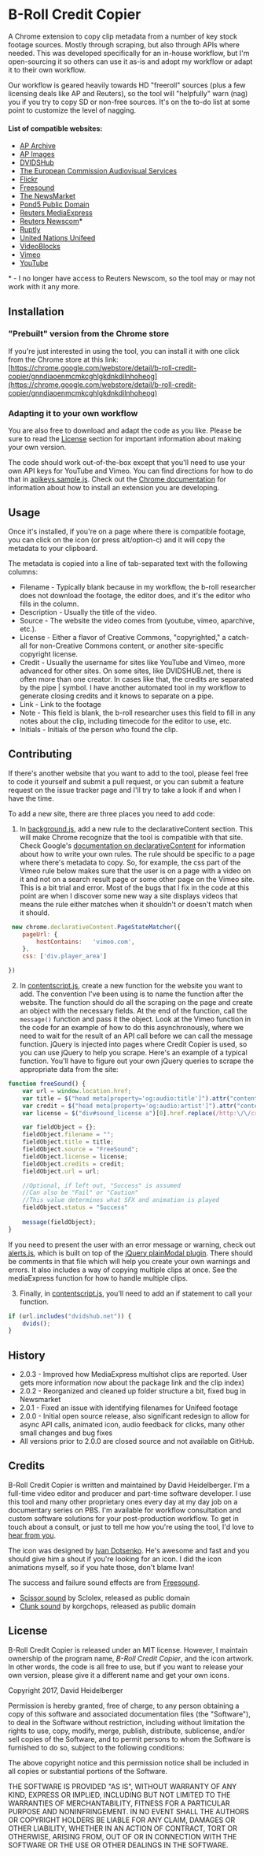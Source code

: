 # B-Roll Credit Copier

A Chrome extension to copy clip metadata from a number of key stock footage sources. Mostly through scraping, but also through APIs where needed. This was developed specifically for an in-house workflow, but I'm open-sourcing it so others can use it as-is and adopt my workflow or adapt it to their own workflow. 

Our workflow is geared heavily towards HD "freeroll" sources (plus a few licensing deals like AP and Reuters), so the tool will "helpfully" warn (nag) you if you try to copy SD or non-free sources. It's on the to-do list at some point to customize the level of nagging. 

#### List of compatible websites:
* [AP Archive](http://www.aparchive.com)
* [AP Images](http://www.apimages.com)
* [DVIDSHub](http://www.dvidshub.net)
* [The European Commission Audiovisual Services](https://ec.europa.eu/avservices)
* [Flickr](http://www.flickr.com)
* [Freesound](http://www.freesound.org)
* [The NewsMarket](http://www.thenewsmarket.com)
* [Pond5 Public Domain](https://www.pond5.com/free)
* [Reuters MediaExpress](http://mediaexpress.reuters.com/)
* [Reuters Newscom](http://www.newscom.com)*
* [Ruptly](http://www.ruptly.tv)
* [United Nations Unifeed](http://www.unmultimedia.org/tv/unifeed/)
* [VideoBlocks](http://www.videoblocks.com)
* [Vimeo](http://www.vimeo.com)
* [YouTube](http://www.youtube.com)

\* - I no longer have access to Reuters Newscom, so the tool may or may not work with it any more.

## Installation

### "Prebuilt" version from the Chrome store
If you're just interested in using the tool, you can install it with one click from the Chrome store at this link:
[https://chrome.google.com/webstore/detail/b-roll-credit-copier/gnndiaoenmcmkcghlgkdnkdilnhoheog](https://chrome.google.com/webstore/detail/b-roll-credit-copier/gnndiaoenmcmkcghlgkdnkdilnhoheog)

### Adapting it to your own workflow
You are also free to download and adapt the code as you like. Please be sure to read the [License](#license) section for important information about making your own version.

The code should work out-of-the-box except that you'll need to use your own API keys for YouTube and Vimeo. You can find directions for how to do that in [apikeys.sample.js](apikeys.sample.js). Check out the [Chrome documentation](https://developer.chrome.com/extensions/getstarted#unpacked) for information about how to install an extension you are developing.

## Usage

Once it's installed, if you're on a page where there is compatible footage, you can click on the icon (or press alt/option-c) and it will copy the metadata to your clipboard.

The metadata is copied into a line of tab-separated text with the following columns:

* Filename - Typically blank because in my workflow, the b-roll researcher does not download the footage, the editor does, and it's the editor who fills in the column.
* Description - Usually the title of the video.
* Source - The website the video comes from (youtube, vimeo, aparchive, etc.).
* License - Either a flavor of Creative Commons, "copyrighted," a catch-all for non-Creative Commons content, or another site-specific copyright license.
* Credit - Usually the username for sites like YouTube and Vimeo, more advanced for other sites. On some sites, like DVIDSHUB.net, there is often more than one creator. In cases like that, the credits are separated by the pipe | symbol. I have another automated tool in my workflow to generate closing credits and it knows to separate on a pipe.
* Link - Link to the footage
* Note - This field is blank, the b-roll researcher uses this field to fill in any notes about the clip, including timecode for the editor to use, etc.
* Initials - Initials of the person who found the clip.


## Contributing

If there's another website that you want to add to the tool, please feel free to code it yourself and submit a pull request, or you can submit a feature request on the issue tracker page and I'll try to take a look if and when I have the time.

To add a new site, there are three places you need to add code:

1. In [background.js](background.js), add a new rule to the declarativeContent section. This will make Chrome recognize that the tool is compatible with that site. Check Google's [documentation on declarativeContent](https://developer.chrome.com/extensions/declarativeContent) for information about how to write your own rules. The rule should be specific to a page where there's metadata to copy. So, for example, the css part of the Vimeo rule below makes sure that the user is on a page with a video on it and not on a search result page or some other page on the Vimeo site. This is a bit trial and error. Most of the bugs that I fix in the code at this point are when I discover some new way a site displays videos that means the rule either matches when it shouldn't or doesn't match when it should.

```javascript
 new chrome.declarativeContent.PageStateMatcher({
    pageUrl: {
        hostContains:   'vimeo.com',
    },
    css: ['div.player_area']

})
````

2. In [contentscript.js](contentscript.js), create a new function for the website you want to add. The convention I've been using is to name the function after the website. The function should do all the scraping on the page and create an object with the necessary fields. At the end of the function, call the `message()` function and pass it the object. Look at the Vimeo function in the code for an example of how to do this asynchronously, where we need to wait for the result of an API call before we can call the message function. jQuery is injected into pages where Credit Copier is used, so you can use jQuery to help you scrape. Here's an example of a typical function. You'll have to figure out your own jQuery queries to scrape the appropriate data from the site:

```javascript
function freeSound() {
    var url = window.location.href;
    var title = $("head meta[property='og:audio:title']").attr("content");
    var credit = $("head meta[property='og:audio:artist']").attr("content");
    var license = $("div#sound_license a")[0].href.replace(/http:\/\/creativecommons.org\//g,"").replace(/licenses\//g, "").replace(/\/.*/g,"");

    var fieldObject = {};
    fieldObject.filename = "";
    fieldObject.title = title;
    fieldObject.source = "FreeSound";
    fieldObject.license = license;
    fieldObject.credits = credit;
    fieldObject.url = url;

    //Optional, if left out, "Success" is assumed
    //Can also be "Fail" or "Caution"
    //This value determines what SFX and animation is played
    fieldObject.status = "Success" 
    
    message(fieldObject);
}
```

If you need to present the user with an error message or warning, check out [alerts.js](alerts.js), which is built on top of the [jQuery plainModal plugin](https://github.com/anseki/jquery-plainmodal). There should be comments in that file which will help you create your own warnings and errors. It also includes a way of copying multiple clips at once. See the mediaExpress function for how to handle multiple clips.

3. Finally, in [contentscript.js](contentscript.js), you'll need to add an if statement to call your function.
        
```javascript
if (url.includes("dvidshub.net")) {
    dvids();
}

```

## History

* 2.0.3 - Improved how MediaExpress multishot clips are reported. User gets more information now about the package link and the clip index)
* 2.0.2 - Reorganized and cleaned up folder structure a bit, fixed bug in Newsmarket
* 2.0.1 - Fixed an issue with identifying filenames for Unifeed footage
* 2.0.0 - Initial open source release, also significant redesign to allow for async API calls, animated icon, audio feedback for clicks, many other small changes and bug fixes
* All versions prior to 2.0.0 are closed source and not available on GitHub.

## Credits

B-Roll Credit Copier is written and maintained by David Heidelberger. I'm a full-time video editor and producer and part-time software developer. I use this tool and many other proprietary ones every day at my day job on a documentary series on PBS. I'm available for workflow consultation and custom software solutions for your post-production workflow. To get in touch about a consult, or just to tell me how you're using the tool, I'd love to [hear from you](mailto:david.heidelberger@gmail.com).

The icon was designed by [Ivan Dotsenko](https://www.behance.net/idots). He's awesome and fast and you should give him a shout if you're looking for an icon. I did the icon animations myself, so if you hate those, don't blame Ivan!

The success and failure sound effects are from [Freesound](http://www.freesound.org).
* [Scissor sound](http://freesound.org/people/Sclolex/sounds/236007/) by Sclolex, released as public domain
* [Clunk sound](http://freesound.org/people/korgchops/sounds/170633/) by korgchops, released as public domain

## License<a name="license"></a>
B-Roll Credit Copier is released under an MIT license. However, I maintain ownership of the program name, *B-Roll Credit Copier*, and the icon artwork. In other words, the code is all free to use, but if you want to release your own version, please give it a different name and get your own icons.

Copyright 2017, David Heidelberger

Permission is hereby granted, free of charge, to any person obtaining a copy of this software and associated documentation files (the "Software"), to deal in the Software without restriction, including without limitation the rights to use, copy, modify, merge, publish, distribute, sublicense, and/or sell copies of the Software, and to permit persons to whom the Software is furnished to do so, subject to the following conditions:

The above copyright notice and this permission notice shall be included in all copies or substantial portions of the Software.

THE SOFTWARE IS PROVIDED "AS IS", WITHOUT WARRANTY OF ANY KIND, EXPRESS OR IMPLIED, INCLUDING BUT NOT LIMITED TO THE WARRANTIES OF MERCHANTABILITY, FITNESS FOR A PARTICULAR PURPOSE AND NONINFRINGEMENT. IN NO EVENT SHALL THE AUTHORS OR COPYRIGHT HOLDERS BE LIABLE FOR ANY CLAIM, DAMAGES OR OTHER LIABILITY, WHETHER IN AN ACTION OF CONTRACT, TORT OR OTHERWISE, ARISING FROM, OUT OF OR IN CONNECTION WITH THE SOFTWARE OR THE USE OR OTHER DEALINGS IN THE SOFTWARE.



